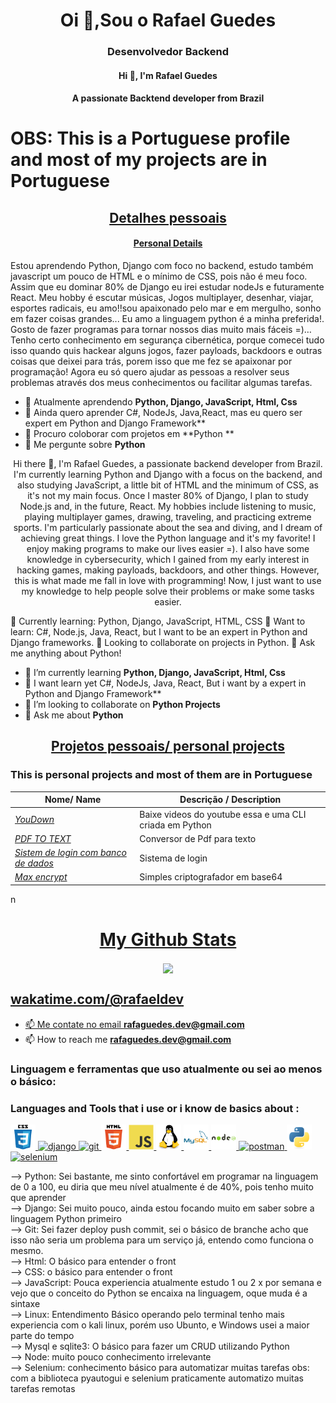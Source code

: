 <h1 align="center">Oi 👋,Sou o Rafael Guedes</h1>
<h3 align="center">Desenvolvedor Backend</h3>

<h4 align="center">Hi 👋, I'm Rafael Guedes</h4>
<h4 align="center">A passionate Backtend developer from Brazil</h4>
<h1>OBS: This is a Portuguese profile and most of my projects are in Portuguese </h1>
<h2 align="center"><u>Detalhes pessoais</u></h2>
<h4 align="center"><u>Personal Details</u></h4>

<p align="center">
   
Estou aprendendo Python, Django com foco no backend, estudo também javascript um pouco de HTML e o mínimo de CSS, pois não é meu foco. Assim que eu dominar 80% de Django eu irei estudar nodeJs e futuramente React. Meu hobby é escutar músicas, Jogos multiplayer, desenhar, viajar, esportes radicais,  eu amo!!sou apaixonado pelo mar e em mergulho, sonho em fazer coisas grandes... Eu amo a linguagem python é a  minha preferida!. Gosto de fazer programas para tornar nossos dias muito mais fáceis =)… Tenho certo conhecimento em segurança cibernética, porque comecei tudo isso quando quis hackear alguns jogos, fazer payloads, backdoors e outras coisas que deixei para trás, porem isso que me fez se apaixonar por programação! Agora eu só quero ajudar as pessoas a resolver seus problemas através dos meus conhecimentos ou facilitar algumas tarefas.
   
</p>

- 🌱 Atualmente aprendendo **Python, Django, JavaScript, Html, Css**
- 🌱 Ainda quero aprender C#, NodeJs, Java,React, mas eu quero ser expert em Python and Django Framework**
- 👯 Procuro coloborar com projetos em  **Python **
- 💬 Me pergunte sobre **Python**

<p align="center">
Hi there 👋, I'm Rafael Guedes, a passionate backend developer from Brazil.
I'm currently learning Python and Django with a focus on the backend, and also studying JavaScript, a little bit of HTML and the minimum of CSS, as it's not my main focus. Once I master 80% of Django, I plan to study Node.js and, in the future, React.
My hobbies include listening to music, playing multiplayer games, drawing, traveling, and practicing extreme sports. I'm particularly passionate about the sea and diving, and I dream of achieving great things.
I love the Python language and it's my favorite! I enjoy making programs to make our lives easier =). I also have some knowledge in cybersecurity, which I gained from my early interest in hacking games, making payloads, backdoors, and other things. However, this is what made me fall in love with programming! Now, I just want to use my knowledge to help people solve their problems or make some tasks easier.

🌱 Currently learning: Python, Django, JavaScript, HTML, CSS
🌱 Want to learn: C#, Node.js, Java, React, but I want to be an expert in Python and Django frameworks.
👯 Looking to collaborate on projects in Python.
💬 Ask me anything about Python!
</p>

- 🌱 I’m currently learning **Python, Django, JavaScript, Html, Css**
- 🌱 I want learn yet C#, NodeJs, Java, React, But i want by a expert in Python and Django Framework**
- 👯 I’m looking to collaborate on **Python Projects**
- 💬 Ask me about **Python**

<h2 align="center"><u>Projetos pessoais/ personal projects</u></h2>
<h3>This is personal projects and most of them are in Portuguese </h3>

| Nome/ Name                  | Descrição / Description                                            |
| ----------------------|------------------------------------------------------- |
| _[YouDown](https://github.com/guedes2142/YouDow)_   |Baixe videos do youtube essa e uma CLI criada em Python|
| _[PDF TO TEXT](https://github.com/guedes2142/Conversor-de-PDF-para-texto)_   |Conversor de Pdf para texto|
| _[Sistem de login com banco de dados](https://github.com/guedes2142/Sistema-de-Login)_   |Sistema de login|
| _[Max encrypt](https://github.com/guedes2142/Max-encryp/tree/main)_   |Simples criptografador em base64|

n

<h1 align="center"><u>My Github Stats</u></h1>
<p align="center">
   <a href="https://github-readme-stats.vercel.app/api/top-langs/?username=guedes2142&layout=compact)](https://github.com/guedes2142/github-readme-stats">
   <img align="center" src="https://github-readme-stats.vercel.app/api/top-langs/?username=guedes2142&layout=compact)](https://github.com/guedes2142/github-readme-stats" />
<p aling="center">
<h2><a href="https://wakatime.com/@rafaeldev"</a>wakatime.com/@rafaeldev</h2>
</p>

- 📫 Me contate no email **rafaguedes.dev@gmail.com**
- 📫 How to reach me **rafaguedes.dev@gmail.com**

</p>

<h3 align="left">Linguagem e ferramentas que uso atualmente ou sei ao menos o básico:</h3>
<h3 align="left">Languages and Tools that i use or i know de basics about :</h3>
<p align="left"> <a href="https://www.w3schools.com/css/" target="_blank" rel="noreferrer"> <img src="https://raw.githubusercontent.com/devicons/devicon/master/icons/css3/css3-original-wordmark.svg" alt="css3" width="40" height="40"/> </a> <a href="https://www.djangoproject.com/" target="_blank" rel="noreferrer"> <img src="https://cdn.worldvectorlogo.com/logos/django.svg" alt="django" width="40" height="40"/> </a> <a href="https://git-scm.com/" target="_blank" rel="noreferrer"> <img src="https://www.vectorlogo.zone/logos/git-scm/git-scm-icon.svg" alt="git" width="40" height="40"/> </a> <a href="https://www.w3.org/html/" target="_blank" rel="noreferrer"> <img src="https://raw.githubusercontent.com/devicons/devicon/master/icons/html5/html5-original-wordmark.svg" alt="html5" width="40" height="40"/> </a> <a href="https://developer.mozilla.org/en-US/docs/Web/JavaScript" target="_blank" rel="noreferrer"> <img src="https://raw.githubusercontent.com/devicons/devicon/master/icons/javascript/javascript-original.svg" alt="javascript" width="40" height="40"/> </a> <a href="https://www.linux.org/" target="_blank" rel="noreferrer"> <img src="https://raw.githubusercontent.com/devicons/devicon/master/icons/linux/linux-original.svg" alt="linux" width="40" height="40"/> </a> <a href="https://www.mysql.com/" target="_blank" rel="noreferrer"> <img src="https://raw.githubusercontent.com/devicons/devicon/master/icons/mysql/mysql-original-wordmark.svg" alt="mysql" width="40" height="40"/> </a> <a href="https://nodejs.org" target="_blank" rel="noreferrer"> <img src="https://raw.githubusercontent.com/devicons/devicon/master/icons/nodejs/nodejs-original-wordmark.svg" alt="nodejs" width="40" height="40"/> </a> <a href="https://www.photoshop.com/en" target="_blank" rel="noreferrer"> <a href="https://postman.com" target="_blank" rel="noreferrer"> <img src="https://www.vectorlogo.zone/logos/getpostman/getpostman-icon.svg" alt="postman" width="40" height="40"/> </a> <a href="https://www.python.org" target="_blank" rel="noreferrer"> <img src="https://raw.githubusercontent.com/devicons/devicon/master/icons/python/python-original.svg" alt="python" width="40" height="40"/> </a> <a href="https://www.selenium.dev" target="_blank" rel="noreferrer"> <img src="https://raw.githubusercontent.com/detain/svg-logos/780f25886640cef088af994181646db2f6b1a3f8/svg/selenium-logo.svg" alt="selenium" width="40" height="40"/> </a> </p>

<div>
--> Python: Sei bastante, me sinto confortável em programar na linguagem de 0 a 100, eu diria que meu nível atualmente é de 40%, pois tenho muito que aprender<br>
--> Django: Sei muito pouco, ainda estou focando muito em saber sobre a linguagem Python primeiro<br>
--> Git: Sei fazer deploy push commit, sei o básico de branche acho que isso não seria um problema para um serviço já, entendo como funciona o mesmo.<br>
--> Html: O básico para entender o front<br>
--> CSS: o básico para entender o front<br>
--> JavaScript: Pouca experiencia atualmente estudo 1 ou 2 x por semana e vejo que o conceito do Python se encaixa na linguagem, oque muda é  a sintaxe <br>
--> Linux: Entendimento Básico operando pelo terminal tenho mais experiencia com o kali linux, porém uso Ubunto, e Windows usei a maior parte do tempo<br>
--> Mysql e sqlite3: O básico para fazer um CRUD utilizando Python <br>
--> Node: muito pouco conhecimento irrelevante<br>
--> Selenium: conhecimento básico para automatizar muitas tarefas obs: com a biblioteca pyautogui e selenium praticamente automatizo muitas tarefas  remotas<br>
</div>

